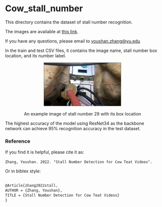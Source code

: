 # Cow_stall_number

This directory contains the dataset of stall number recognition. 

The images are available at [this link](https://drive.google.com/file/d/11bYAS63OvNBAeeTbuuuNmb622N2JBgvx/view?usp=sharing).


If you have any questions, please email to youshan.zhang@yu.edu

In the train and test CSV files, it contains the image name, stall number box location, and its number label.


<p align="center">
  <img src="example.png" width="50%"> 
</p>
<p align="center">An example image of stall number 29 with its box location</p>

The highest accuracy of the model using ResNet34 as the backbone network can achieve 95% recognition accuracy in the test dataset.

### Reference

If you find it is helpful, please cite it as:

`
Zhang, Youshan. 2022. "Stall Number Detection for Cow Teat Videos".
`


Or in bibtex style:

```

@Article{zhang2022stall,
AUTHOR = {Zhang, Youshan},
TITLE = {Stall Number Detection for Cow Teat Videos}
}
